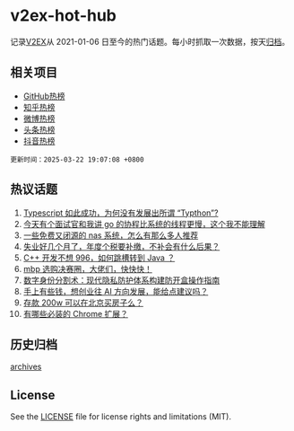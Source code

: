 # v2ex-hot-hub

 记录[V2EX](https://www.v2ex.com/)从 2021-01-06 日至今的热门话题。每小时抓取一次数据，按天[归档](archives)。
 
 ## 相关项目

- [GitHub热榜](https://github.com/snaildev/github-hot-hub)
- [知乎热榜](https://github.com/snaildev/zhihu-hot-hub)
- [微博热榜](https://github.com/snaildev/weibo-hot-hub)
- [头条热榜](https://github.com/snaildev/toutiao-hot-hub)
- [抖音热榜](https://github.com/snaildev/douyin-hot-hub)


 `更新时间：2025-03-22 19:07:08 +0800`

## 热议话题

1. [Typescript 如此成功，为何没有发展出所谓 “Typthon”?](https://www.v2ex.com/t/1120232)
1. [今天有个面试官和我讲 go 的协程比系统的线程更慢，这个我不能理解](https://www.v2ex.com/t/1120244)
1. [一些免费又闭源的 nas 系统，怎么有那么多人推荐](https://www.v2ex.com/t/1120264)
1. [失业好几个月了，年度个税要补缴，不补会有什么后果？](https://www.v2ex.com/t/1120275)
1. [C++ 开发不想 996，如何跳槽转到 Java ？](https://www.v2ex.com/t/1120238)
1. [mbp 选购决赛圈，大佬们，快快快！](https://www.v2ex.com/t/1120231)
1. [数字身份分割术：现代隐私防护体系构建防开盒操作指南](https://www.v2ex.com/t/1120221)
1. [手上有些钱，想创业往 AI 方向发展，能给点建议吗？](https://www.v2ex.com/t/1120247)
1. [存款 200w 可以在北京买房子么？](https://www.v2ex.com/t/1120279)
1. [有哪些必装的 Chrome 扩展？](https://www.v2ex.com/t/1120254)

## 历史归档

[archives](archives)

## License

See the [LICENSE](LICENSE) file for license rights and limitations (MIT).

